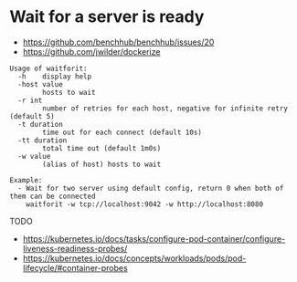 # Wait for a server is ready

- https://github.com/benchhub/benchhub/issues/20
- https://github.com/jwilder/dockerize

````text
Usage of waitforit:
  -h	display help
  -host value
    	hosts to wait
  -r int
    	number of retries for each host, negative for infinite retry (default 5)
  -t duration
    	time out for each connect (default 10s)
  -tt duration
    	total time out (default 1m0s)
  -w value
    	(alias of host) hosts to wait

Example:
  - Wait for two server using default config, return 0 when both of them can be connected
    waitforit -w tcp://localhost:9042 -w http://localhost:8080
````

TODO

- https://kubernetes.io/docs/tasks/configure-pod-container/configure-liveness-readiness-probes/
- https://kubernetes.io/docs/concepts/workloads/pods/pod-lifecycle/#container-probes